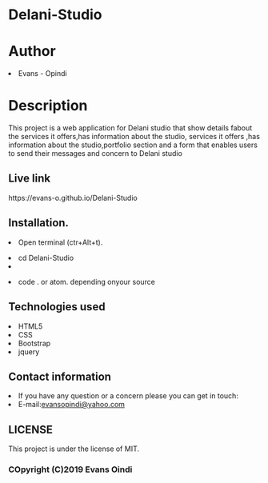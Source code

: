 <h1>Delani-Studio</h1>
<h1>Author</h1>
<li>Evans - Opindi</li>
<h1>Description</h1>
<p>This project is a web application for Delani studio that show details fabout the services it offers,has information about the studio,
services it offers ,has information about the studio,portfolio section and a form that enables users to send their messages and concern 
to Delani studio</p>
<h2>Live link</h2>
https://evans-o.github.io/Delani-Studio
<h2>Installation.</h2>
<p><li>Open terminal (ctr+Alt+t).</li><p>
<p><li>cd Delani-Studio<li></p>
<p><li>code . or atom. depending onyour source</li></p>
<h2>Technologies used</h2>
<li> HTML5</li>
<li>CSS</li>
<li>Bootstrap</li>
<li>jquery</li>
<h2>Contact information</h2>
<li>If you have any question or a concern please you can get in touch:
<li>E-mail:<a href="https://www.yahoo.com/">evansopindi@yahoo.com</a></li>
<h2>LICENSE</h2>
<p>This project is under the license of MIT.
  <h3>COpyright (C)2019 Evans Oindi</h3>
